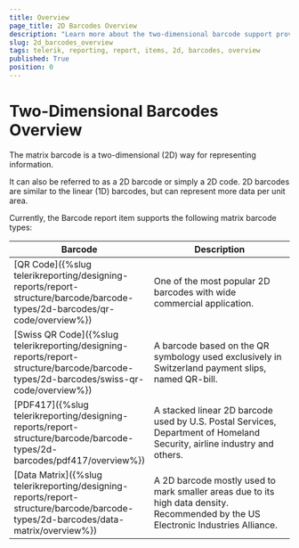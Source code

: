 ```yaml
---
title: Overview
page_title: 2D Barcodes Overview 
description: "Learn more about the two-dimensional barcode support provided by the Telerik Reporting Barcode report item."
slug: 2d_barcodes_overview
tags: telerik, reporting, report, items, 2d, barcodes, overview
published: True
position: 0
---
```

<style>
table th:first-of-type {
    width: 20%;
}
table th:nth-of-type(2) {
    width: 80%;
}
</style>

# Two-Dimensional Barcodes Overview

The matrix barcode is a two-dimensional (2D) way for representing information.

It can also be referred to as a 2D barcode or simply a 2D code. 2D barcodes are similar to the linear (1D) barcodes, but can represent more data per unit area.

Currently, the Barcode report item supports the following matrix barcode types:

| Barcode | Description |
| ------ | ------ |
|[QR Code]({%slug telerikreporting/designing-reports/report-structure/barcode/barcode-types/2d-barcodes/qr-code/overview%})|One of the most popular 2D barcodes with wide commercial application.|
|[Swiss QR Code]({%slug telerikreporting/designing-reports/report-structure/barcode/barcode-types/2d-barcodes/swiss-qr-code/overview%})|A barcode based on the QR symbology used exclusively in Switzerland payment slips, named QR-bill.|
|[PDF417]({%slug telerikreporting/designing-reports/report-structure/barcode/barcode-types/2d-barcodes/pdf417/overview%})|A stacked linear 2D barcode used by U.S. Postal Services, Department of Homeland Security, airline industry and others.|
|[Data Matrix]({%slug telerikreporting/designing-reports/report-structure/barcode/barcode-types/2d-barcodes/data-matrix/overview%})|A 2D barcode mostly used to mark smaller areas due to its high data density. Recommended by the US Electronic Industries Alliance. |


